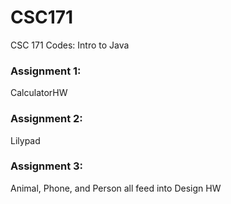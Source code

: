 # CSC171
CSC 171 Codes: Intro to Java

### Assignment 1: 
CalculatorHW

### Assignment 2: 
Lilypad

### Assignment 3: 
Animal, Phone, and Person all feed into Design HW
